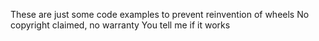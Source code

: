 These are just some code examples to prevent reinvention of wheels
No copyright claimed, no warranty
You tell me if it works
